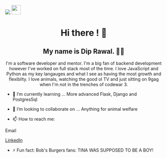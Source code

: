 <img src="https://giphy.com/gifs/MdA16VIoXKKxNE8Stk/html5" />

<img src="https://raw.githubusercontent.com/<OWNER>/<OWNER>/master/<GIF_NAME>.gif" width="30px">

<h1 align="center"> Hi there ! 👋</h1>
<h2 align="center">My name is Dip Rawal. 👋🤓</h2>
<p align="center">I'm a software developer and mentor. I'm a big fan of backend development however I've worked on full stack most of the time. I love JavaScript and Python as my key langauges and what I see as having the most growth and flexibilty. I love animals, watching the good ol TV and just sitting on 9gag when I'm not in the trenches of codewar 3.</p>


- 🌱 I’m currently learning ...
More advanced Flask, Django and PostgresSql

- 👯 I’m looking to collaborate on ...
Anything for animal welfare

- 📫 How to reach me: 
<p mailto='diprawal@hotmail.com'>Email</p>
<a href='https://www.linkedin.com/in/dip-rawal-35b9a160/'>LinkedIn</a>


- ⚡ Fun fact: Bob's Burgers fans: TINA WAS SUPPOSED TO BE A BOY!
